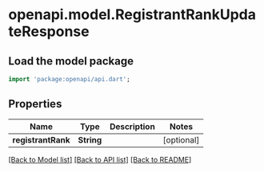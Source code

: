 # openapi.model.RegistrantRankUpdateResponse

## Load the model package
```dart
import 'package:openapi/api.dart';
```

## Properties
Name | Type | Description | Notes
------------ | ------------- | ------------- | -------------
**registrantRank** | **String** |  | [optional] 

[[Back to Model list]](../README.md#documentation-for-models) [[Back to API list]](../README.md#documentation-for-api-endpoints) [[Back to README]](../README.md)



